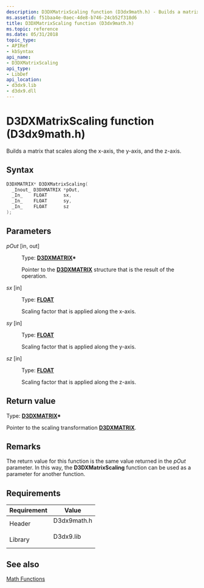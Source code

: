 ```yaml
---
description: D3DXMatrixScaling function (D3dx9math.h) - Builds a matrix that scales along the x-axis, the y-axis, and the z-axis.
ms.assetid: f51baa4e-0aec-4de8-b746-24cb52f318d6
title: D3DXMatrixScaling function (D3dx9math.h)
ms.topic: reference
ms.date: 05/31/2018
topic_type: 
- APIRef
- kbSyntax
api_name: 
- D3DXMatrixScaling
api_type: 
- LibDef
api_location: 
- d3dx9.lib
- d3dx9.dll
---
```


# D3DXMatrixScaling function (D3dx9math.h)

Builds a matrix that scales along the x-axis, the y-axis, and the z-axis.

## Syntax


```C++
D3DXMATRIX* D3DXMatrixScaling(
  _Inout_ D3DXMATRIX *pOut,
  _In_    FLOAT      sx,
  _In_    FLOAT      sy,
  _In_    FLOAT      sz
);
```



## Parameters

<dl> <dt>

*pOut* \[in, out\]
</dt> <dd>

Type: **[**D3DXMATRIX**](d3dxmatrix.md)\***

Pointer to the [**D3DXMATRIX**](d3dxmatrix.md) structure that is the result of the operation.

</dd> <dt>

*sx* \[in\]
</dt> <dd>

Type: **[**FLOAT**](../winprog/windows-data-types.md)**

Scaling factor that is applied along the x-axis.

</dd> <dt>

*sy* \[in\]
</dt> <dd>

Type: **[**FLOAT**](../winprog/windows-data-types.md)**

Scaling factor that is applied along the y-axis.

</dd> <dt>

*sz* \[in\]
</dt> <dd>

Type: **[**FLOAT**](../winprog/windows-data-types.md)**

Scaling factor that is applied along the z-axis.

</dd> </dl>

## Return value

Type: **[**D3DXMATRIX**](d3dxmatrix.md)\***

Pointer to the scaling transformation [**D3DXMATRIX**](d3dxmatrix.md).

## Remarks

The return value for this function is the same value returned in the *pOut* parameter. In this way, the **D3DXMatrixScaling** function can be used as a parameter for another function.

## Requirements



| Requirement | Value |
|--------------------|----------------------------------------------------------------------------------------|
| Header<br/>  | <dl> <dt>D3dx9math.h</dt> </dl> |
| Library<br/> | <dl> <dt>D3dx9.lib</dt> </dl>   |



## See also

<dl> <dt>

[Math Functions](dx9-graphics-reference-d3dx-functions-math.md)
</dt> </dl>

 

 
